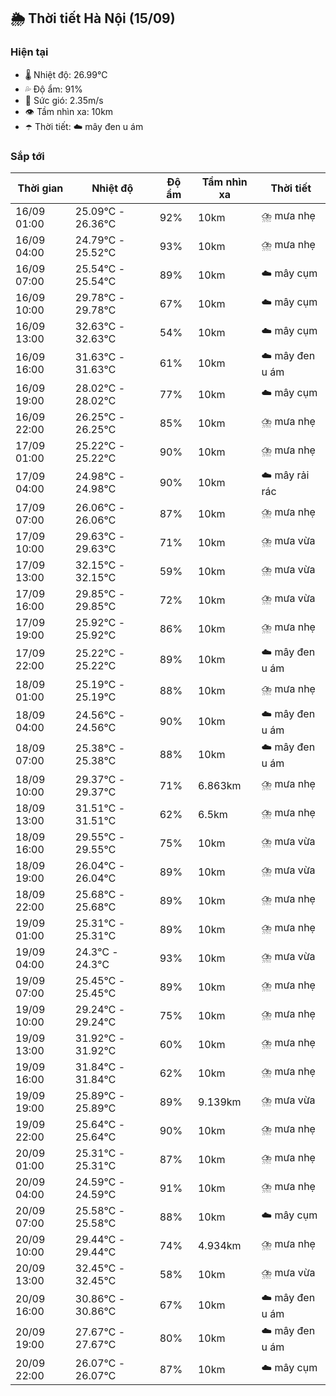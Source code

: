 ## 🌦️ Thời tiết Hà Nội (15/09)

### Hiện tại

- 🌡️ Nhiệt độ: 26.99℃
- 💦 Độ ẩm: 91%
- 💨 Sức gió: 2.35m/s
- 👁️ Tầm nhìn xa: 10km
- ☂️ Thời tiết: ☁️ mây đen u ám

### Sắp tới

| Thời gian | Nhiệt độ | Độ ẩm | Tầm nhìn xa | Thời tiết |
| --- | --- | --- | --- | --- |
| 16/09 01:00 | 25.09℃ - 26.36℃ | 92% | 10km | ⛈️ mưa nhẹ |
| 16/09 04:00 | 24.79℃ - 25.52℃ | 93% | 10km | ⛈️ mưa nhẹ |
| 16/09 07:00 | 25.54℃ - 25.54℃ | 89% | 10km | ☁️ mây cụm |
| 16/09 10:00 | 29.78℃ - 29.78℃ | 67% | 10km | ☁️ mây cụm |
| 16/09 13:00 | 32.63℃ - 32.63℃ | 54% | 10km | ☁️ mây cụm |
| 16/09 16:00 | 31.63℃ - 31.63℃ | 61% | 10km | ☁️ mây đen u ám |
| 16/09 19:00 | 28.02℃ - 28.02℃ | 77% | 10km | ☁️ mây cụm |
| 16/09 22:00 | 26.25℃ - 26.25℃ | 85% | 10km | ⛈️ mưa nhẹ |
| 17/09 01:00 | 25.22℃ - 25.22℃ | 90% | 10km | ⛈️ mưa nhẹ |
| 17/09 04:00 | 24.98℃ - 24.98℃ | 90% | 10km | ☁️ mây rải rác |
| 17/09 07:00 | 26.06℃ - 26.06℃ | 87% | 10km | ⛈️ mưa nhẹ |
| 17/09 10:00 | 29.63℃ - 29.63℃ | 71% | 10km | ⛈️ mưa vừa |
| 17/09 13:00 | 32.15℃ - 32.15℃ | 59% | 10km | ⛈️ mưa vừa |
| 17/09 16:00 | 29.85℃ - 29.85℃ | 72% | 10km | ⛈️ mưa vừa |
| 17/09 19:00 | 25.92℃ - 25.92℃ | 86% | 10km | ⛈️ mưa nhẹ |
| 17/09 22:00 | 25.22℃ - 25.22℃ | 89% | 10km | ☁️ mây đen u ám |
| 18/09 01:00 | 25.19℃ - 25.19℃ | 88% | 10km | ⛈️ mưa nhẹ |
| 18/09 04:00 | 24.56℃ - 24.56℃ | 90% | 10km | ☁️ mây đen u ám |
| 18/09 07:00 | 25.38℃ - 25.38℃ | 88% | 10km | ☁️ mây đen u ám |
| 18/09 10:00 | 29.37℃ - 29.37℃ | 71% | 6.863km | ⛈️ mưa nhẹ |
| 18/09 13:00 | 31.51℃ - 31.51℃ | 62% | 6.5km | ⛈️ mưa nhẹ |
| 18/09 16:00 | 29.55℃ - 29.55℃ | 75% | 10km | ⛈️ mưa vừa |
| 18/09 19:00 | 26.04℃ - 26.04℃ | 89% | 10km | ⛈️ mưa vừa |
| 18/09 22:00 | 25.68℃ - 25.68℃ | 89% | 10km | ⛈️ mưa nhẹ |
| 19/09 01:00 | 25.31℃ - 25.31℃ | 89% | 10km | ⛈️ mưa nhẹ |
| 19/09 04:00 | 24.3℃ - 24.3℃ | 93% | 10km | ⛈️ mưa vừa |
| 19/09 07:00 | 25.45℃ - 25.45℃ | 89% | 10km | ⛈️ mưa nhẹ |
| 19/09 10:00 | 29.24℃ - 29.24℃ | 75% | 10km | ⛈️ mưa nhẹ |
| 19/09 13:00 | 31.92℃ - 31.92℃ | 60% | 10km | ⛈️ mưa nhẹ |
| 19/09 16:00 | 31.84℃ - 31.84℃ | 62% | 10km | ⛈️ mưa nhẹ |
| 19/09 19:00 | 25.89℃ - 25.89℃ | 89% | 9.139km | ⛈️ mưa vừa |
| 19/09 22:00 | 25.64℃ - 25.64℃ | 90% | 10km | ⛈️ mưa nhẹ |
| 20/09 01:00 | 25.31℃ - 25.31℃ | 87% | 10km | ⛈️ mưa nhẹ |
| 20/09 04:00 | 24.59℃ - 24.59℃ | 91% | 10km | ⛈️ mưa nhẹ |
| 20/09 07:00 | 25.58℃ - 25.58℃ | 88% | 10km | ☁️ mây cụm |
| 20/09 10:00 | 29.44℃ - 29.44℃ | 74% | 4.934km | ⛈️ mưa nhẹ |
| 20/09 13:00 | 32.45℃ - 32.45℃ | 58% | 10km | ⛈️ mưa vừa |
| 20/09 16:00 | 30.86℃ - 30.86℃ | 67% | 10km | ☁️ mây đen u ám |
| 20/09 19:00 | 27.67℃ - 27.67℃ | 80% | 10km | ☁️ mây đen u ám |
| 20/09 22:00 | 26.07℃ - 26.07℃ | 87% | 10km | ☁️ mây cụm |
